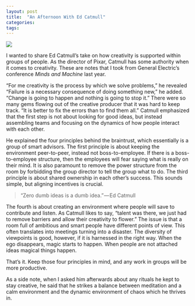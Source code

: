 ```yaml
---
layout: post
title:  "An Afternoon With Ed Catmull"
categories: 
tags: 
---
```


![](https://cdn-images-1.medium.com/max/1600/1*FP0PUPNrcXxHjvOL9UxFyw.png)

I wanted to share Ed Catmull’s take on how creativity is supported within groups of people. As the director of Pixar, Catmull has some authority when it comes to creativity. These are notes that I took from General Electric’s conference _Minds and Machine_ last year.

“For me creativity is the process by which we solve problems,” he revealed “Failure is a necessary consequence of doing something new,” he added. “Change is going to happen and nothing is going to stop it.” There were so many gems flowing out of the creative producer that it was hard to keep track. “It is better to fix the errors than to find them all.” Catmull emphasized that the first step is not about looking for good ideas, but instead assembling teams and focusing on the dynamics of how people interact with each other.

He explained the four principles behind the braintrust, which essentially is a group of smart advisors. The first principle is about keeping the environment peer-to-peer, instead not boss-to-employee. If there is a boss-to-employee structure, then the employees will fear saying what is really on their mind. It is also paramount to remove the power structure from the room by forbidding the group director to tell the group what to do. The third principle is about shared ownership in each other’s success. This sounds simple, but aligning incentives is crucial.

> “Zero dumb ideas is a dumb idea.” — Ed Catmull

The fourth is about creating an environment where people will save to contribute and listen. As Catmull likes to say, “talent was there, we just had to remove barriers and allow their creativity to flower.” The issue is that a room full of ambitious and smart people have different points of view. This often translates into meetings turning into a disaster. The diversity of viewpoints is good, however, if it is harnessed in the right way. When the ego disappears, magic starts to happen. When people are not attached ideas magical things happen.

That’s it. Keep those four principles in mind, and any work in groups will be more productive.

As a side note, when I asked him afterwards about any rituals he kept to stay creative, he said that he strikes a balance between meditation and a calm environment and the dynamic environment of chaos which he thrives in.
